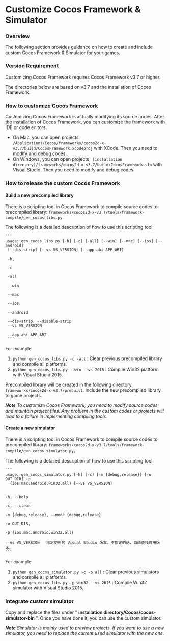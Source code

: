# Customize Cocos Framework & Simulator

### Overview

The following section provides guidance on how to create and include custom Cocos Framework & Simulator for your games. 

### Version Requirement

Customizing Cocos Framework requires Cocos Framework v3.7 or higher. 

The directories below are based on v3.7 and the installation of Cocos Framework. 

### How to customize Cocos Framework

Customizing Cocos Framework is actually modifying its source codes. After the installation of Cocos Framework, you can customize the framework with IDE or code editors. 

* On Mac, you can open projects `/Applications/Cocos/frameworks/cocos2d-x-v3.7/build/CocosFramework.xcodeproj` with XCode. Then you need to modify and debug codes. 
* On Windows, you can open projects ` [installation directory]/frameworks/cocos2d-x-v3.7/build/CocosFramework.sln` with Visual Studio. Then you need to modify and debug codes.

### How to release the custom Cocos Framework

#### Build a new precompiled library

There is a scripting tool in Cocos Framework to compile source codes to precompiled library: `frameworks/cocos2d-x-v3.7/tools/framework-compile/gen_cocos_libs.py`. 

The following is a detailed description of how to use this scripting tool: 

    ```
    usage: gen_cocos_libs.py [-h] [-c] [-all] [--win] [--mac] [--ios] [--android]
     [--dis-strip] [--vs VS_VERSION] [--app-abi APP_ABI]
    
     -h, 
    
     -c
    
     -all  
    
     --win 
    
     --mac 
    
     --ios 
    
     --android 
    
     --dis-strip, --disable-strip  
     --vs VS_VERSION   
    
     --app-abi APP_ABI 
     ```
For example: 

1. `python gen_cocos_libs.py -c -all` : Clear previous precompiled library and compile all platforms.
2. `python gen_cocos_libs.py --win --vs 2015` : Compile Win32 platform with Visual Studio 2015.

Precompiled library will be created in the following directory `frameworks/cocos2d-x-v3.7/prebuilt`. Include the new precompiled library to game projects.  

***Note** To customize Cocos Framework, you need to modify source codes and maintain project files. Any problem in the custom codes or projects will lead to a failure in implementing compiling tools.* 

#### Create a new simulator

There is a scripting tool in Cocos Framework to compile source codes to precompiled library: `frameworks/cocos2d-x-v3.7/tools/framework-compile/gen_cocos_simulator.py`。

The following is a detailed description of how to use this scripting tool: 

    ```
    usage: gen_cocos_simulator.py [-h] [-c] [-m {debug,release}] [-o OUT_DIR] -p
      {ios,mac,android,win32,all} [--vs VS_VERSION]
    
    
    -h, --help
    
    -c, --clean  
    
    -m {debug,release}, --mode {debug,release}  
    
    -o OUT_DIR, 
    
    -p {ios,mac,android,win32,all}
    
    --vs VS_VERSION   指定使用的 Visual Studio 版本。不指定的话，自动查找可用版本。
    ```
For example: 

1. `python gen_cocos_simulator.py -c -p all` : Clear previous simulators and compile all platforms. 
2. `python gen_cocos_libs.py -p win32 --vs 2015` : Compile Win32 simulator with Visual Studio 2015. 

### Integrate custom simulator

Copy and replace the files under " **installation directory/Cocos/cocos-simulator-bin** ". Once you have done it, you can use the custom simulator. 

***Note** Simulator is mainly used to preview projects. If you want to use a new simulator, you need to replace the current used simulator with the new one.* 
